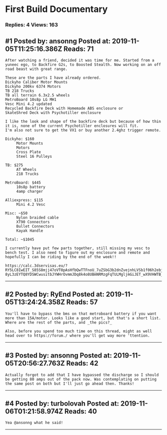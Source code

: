 # First Build Documentary

### Replies: 4 Views: 163

## \#1 Posted by: ansonng Posted at: 2019-11-05T11:25:16.386Z Reads: 71

```
After watching a friend, decided it was time for me. Started from a yuneec ego, to Backfire G2s, to Boosted Stealth. Now working on an off road beast with great range.

These are the parts I have already ordered.
Dickyho Caliber Motor Mounts
Dickyho 200kv 6374 Motors
TB 218 Trucks
TB all terrain 6.3x2.5 wheels
MetroBoard 10s8p LG MH1
Vesc Mini 4.2 updated 
Recycled Backfire Deck with Homemade ABS enclosure or
SkateShred Deck with Psychotiller enclosure

I like the look and shape of the backfire deck but because of how thin it is, none of the current Psychotiller enclosures will fit. 
I'm also not sure to get the VX1 or buy another 2.4ghz trigger remote.

Dickyho: $160
     Motor Mounts
     Motors
     Cross Plate
     Steel 16 Pulleys

TB: $275
     AT Wheels
     218 Trucks

MetroBoard: $445
     10s8p battery
     4amp charger

Alliexpress: $115
     Mini 4.2 Vesc

Misc: ~$50
     Nylon braided cable
     XT90 Connectors
     Bullet Connectors
     Kayak Handle

Total: ~$1045

I currently have put few parts together, still missing my vesc to bench test. I also need to figure out my enclosure and remote and hopefully I can be riding by the end of the week!!

https://calc.3dservisas.eu/?RY5LC8IwEIT_S85S8mjj47oVT0pAsHfbQwTTFnoU_7uZSbG3b2dnZvejnhLVSb1f06h2ebjlwVU-8yL3zEYTQ8YDSWCwusitbJYWHrOvmmJDq8k4o8UBmNRMzgFqTULMgljmGiJET_wX9VHWTB_PeEcTH1hbcJK1KaG8vJjChH1N3O4noQzz0C1AD3m4XMnEDi_QgWtHrb4_
```

---
## \#2 Posted by: RyEnd Posted at: 2019-11-05T13:24:24.358Z Reads: 57

```
You'll have to bypass the bms on that metroboard battery if you want more than 15A/motor. Looks like a good start, but that's a short list. Where are the rest of the parts, and _the pics?_

Also, before you spend too much time on this thread, might as well head over to https://forum./ where you'll get way more 'ttention.
```

---
## \#3 Posted by: ansonng Posted at: 2019-11-05T20:56:27.763Z Reads: 42

```
Actually forgot to add that I have bypassed the discharge so I should be getting 80 amps out of the pack now. Was contemplating on putting the same post on both but I'll just go ahead then. Thanks!
```

---
## \#4 Posted by: turbolovah Posted at: 2019-11-06T01:21:58.974Z Reads: 40

```
Yea @ansonng what he said!
```

---
